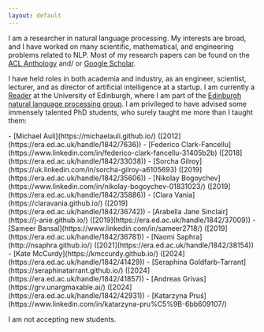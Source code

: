 ```yaml
---
layout: default
---
```

I am a researcher in natural language processing. My interests are broad, 
and I have worked on many scientific, mathematical,
and engineering problems related to NLP. 
Most of my research papers can be found on 
the [ACL Anthology](https://www.aclweb.org/anthology/people/a/adam-lopez/)
and/ or [Google Scholar](https://scholar.google.com/citations?hl=en&user=7KdAmbUAAAAJ&view_op=list_works&sortby=pubdate).

I have held roles in both academia and industry, as an engineer, scientist, lecturer, and as director of artificial intelligence at a startup.
I am currently a [Reader](https://en.wikipedia.org/wiki/Reader_(academic_rank)) 
at the University of Edinburgh, where I am part of the 
[Edinburgh natural language processing group](http://groups.inf.ed.ac.uk/edinburghnlp/).
I am privileged to have advised some immensely talented PhD students, who surely taught me more than I taught them:

<div class="students">
- [Michael Auli](https://michaelauli.github.io/) ([2012](https://era.ed.ac.uk/handle/1842/7636))
- [Federico Clark-Fancellu](https://www.linkedin.com/in/federico-clark-fancellu-31405b2b) ([2018](https://era.ed.ac.uk/handle/1842/33038))
- [Sorcha Gilroy](https://uk.linkedin.com/in/sorcha-gilroy-a6105693) ([2019](https://era.ed.ac.uk/handle/1842/35606))
- [Nikolay Bogoychev](https://www.linkedin.com/in/nikolay-bogoychev-01831023/) ([2019](https://era.ed.ac.uk/handle/1842/35886))
- [Clara Vania](https://claravania.github.io/) ([2019](https://era.ed.ac.uk/handle/1842/36742))
- [Arabella Jane Sinclair](https://j-anie.github.io/) ([2019](https://era.ed.ac.uk/handle/1842/37009))
- [Sameer Bansal](https://www.linkedin.com/in/sameer2718/) ([2019](https://era.ed.ac.uk/handle/1842/36781))
- [Naomi Saphra](http://nsaphra.github.io/) ([2021](https://era.ed.ac.uk/handle/1842/38154))
- [Kate McCurdy](https://kmccurdy.github.io/) ([2024](https://era.ed.ac.uk/handle/1842/41429))
- [Seraphina Goldfarb-Tarrant](https://seraphinatarrant.github.io/) ([2024](https://era.ed.ac.uk/handle/1842/41857))
- [Andreas Grivas](https://grv.unargmaxable.ai/) ([2024](https://era.ed.ac.uk/handle/1842/42931))
- [Katarzyna Pruś](https://www.linkedin.com/in/katarzyna-pru%C5%9B-6bb609107/)
</div>

I am not accepting new students.






